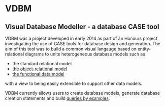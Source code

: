# VDBM
## Visual Database Modeller - a database CASE tool

VDBM was a project developed in early 2014 as part of an Honours project investigating the use of CASE tools for database design and generation. The aim of this tool was to build a common visual langauge based on entity-relational diagrams to unite heterogeneous database models such as 
* the standard relational model
* [the object-relational model](https://en.wikipedia.org/wiki/Object-relational_database)
* [the functional data model](https://code.google.com/archive/p/xfdm/) 

with a view to being easily extensible to support other data models.

VDBM currently allows users to create database models, generate database creation statements and build [queries by examples](https://en.wikipedia.org/wiki/Query_by_Example).
